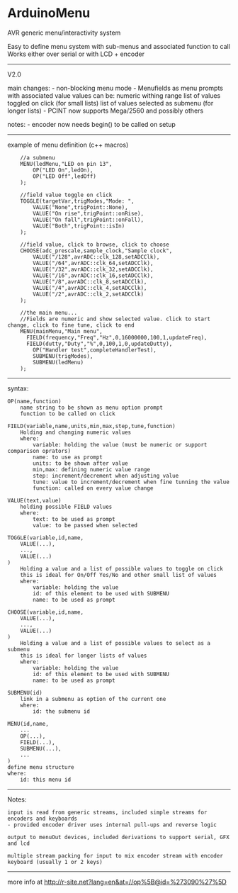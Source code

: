 ArduinoMenu
===========
AVR generic menu/interactivity system

Easy to define menu system with sub-menus and associated function to call
Works either over serial or with LCD + encoder

-------------------------------------------------------------------------------
V2.0 

main changes:
	- non-blocking menu mode
	- Menufields as menu prompts with associated value
		values can be:
			numeric withing range
			list of values toggled on click (for small lists)
			list of values selected as submenu (for longer lists)
	- PCINT now supports Mega/2560 and possibly others

notes:
	- encoder now needs begin() to be called on setup

-------------------------------------------------------------------------------
example of menu definition (c++ macros)

		//a submenu
		MENU(ledMenu,"LED on pin 13",
			OP("LED On",ledOn),
			OP("LED Off",ledOff)
		);
		
		//field value toggle on click
		TOGGLE(targetVar,trigModes,"Mode: ",
			VALUE("None",trigPoint::None),
			VALUE("On rise",trigPoint::onRise),
			VALUE("On fall",trigPoint::onFall),
			VALUE("Both",trigPoint::isIn)
		);
		
		//field value, click to browse, click to choose
		CHOOSE(adc_prescale,sample_clock,"Sample clock",
			VALUE("/128",avrADC::clk_128,setADCClk),
			VALUE("/64",avrADC::clk_64,setADCClk),
			VALUE("/32",avrADC::clk_32,setADCClk),
			VALUE("/16",avrADC::clk_16,setADCClk),
			VALUE("/8",avrADC::clk_8,setADCClk),
			VALUE("/4",avrADC::clk_4,setADCClk),
			VALUE("/2",avrADC::clk_2,setADCClk)
		);

		//the main menu...
		//Fields are numeric and show selected value. click to start change, click to fine tune, click to end
		MENU(mainMenu,"Main menu",
		  FIELD(frequency,"Freq","Hz",0,16000000,100,1,updateFreq),
		  FIELD(dutty,"Duty","%",0,100,1,0,updateDutty),
			OP("Handler test",completeHandlerTest),
			SUBMENU(trigModes),
			SUBMENU(ledMenu)
		);

-------------------------------------------------------------------------------
syntax:

	OP(name,function)
		name string to be shown as menu option prompt
		function to be called on click
	
	FIELD(variable,name,units,min,max,step,tune,function)
		Holding and changing numeric values
		where:
			variable: holding the value (must be numeric or support comparison oprators)
			name: to use as prompt
			units: to be shown after value
			min,max: defining numeric value range
			step: increment/decrement when adjusting value
			tune: value to increment/decrement when fine tunning the value
			function: called on every value change
	
	VALUE(text,value)
		holding possible FIELD values
		where:
			text: to be used as prompt
			value: to be passed when selected
		
	TOGGLE(variable,id,name,
		VALUE(...),
		...,
		VALUE(...)
	)
		Holding a value and a list of possible values to toggle on click
		this is ideal for On/Off Yes/No and other small list of values
		where:
			variable: holding the value
			id: of this element to be used with SUBMENU
			name: to be used as prompt
			
	CHOOSE(variable,id,name,
		VALUE(...),
		...,
		VALUE(...)
	)
		Holding a value and a list of possible values to select as a submenu
		this is ideal for longer lists of values
		where:
			variable: holding the value
			id: of this element to be used with SUBMENU
			name: to be used as prompt

	SUBMENU(id)
		link in a submenu as option of the current one
		where:
			id: the submenu id

	MENU(id,name,
		...
		OP(...),
		FIELD(...),
		SUBMENU(...),
		...
	)
	define menu structure
	where:
		id: this menu id
		
-------------------------------------------------------------------------------
Notes:

	input is read from generic streams, included simple streams for encoders and keyboards
	- provided encoder driver uses internal pull-ups and reverse logic

	output to menuOut devices, included derivations to support serial, GFX and lcd

	multiple stream packing for input to mix encoder stream with encoder keyboard (usually 1 or 2 keys)

-------------------------------------------------------------------------------
more info at http://r-site.net?lang=en&at=//op%5B@id=%273090%27%5D


